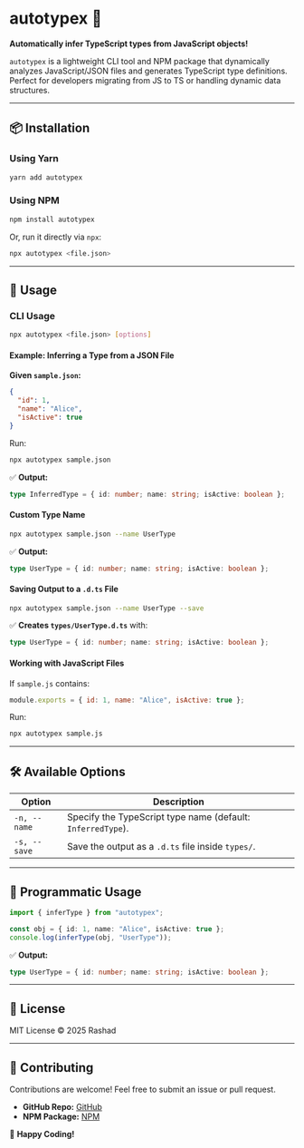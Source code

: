 # autotypex 🚀

**Automatically infer TypeScript types from JavaScript objects!**

`autotypex` is a lightweight CLI tool and NPM package that dynamically analyzes JavaScript/JSON files and generates TypeScript type definitions. Perfect for developers migrating from JS to TS or handling dynamic data structures.

---

## 📦 Installation

### **Using Yarn**  
```sh
yarn add autotypex
```

### **Using NPM**  
```sh
npm install autotypex
```

Or, run it directly via `npx`:
```sh
npx autotypex <file.json>
```

---

## 🚀 Usage

### **CLI Usage**

```sh
npx autotypex <file.json> [options]
```

#### **Example: Inferring a Type from a JSON File**

**Given `sample.json`:**
```json
{
  "id": 1,
  "name": "Alice",
  "isActive": true
}
```
Run:
```sh
npx autotypex sample.json
```
✅ **Output:**  
```ts
type InferredType = { id: number; name: string; isActive: boolean };
```

#### **Custom Type Name**  
```sh
npx autotypex sample.json --name UserType
```
✅ **Output:**  
```ts
type UserType = { id: number; name: string; isActive: boolean };
```

#### **Saving Output to a `.d.ts` File**  
```sh
npx autotypex sample.json --name UserType --save
```
✅ **Creates `types/UserType.d.ts`** with:  
```ts
type UserType = { id: number; name: string; isActive: boolean };
```

#### **Working with JavaScript Files**  
If `sample.js` contains:  
```js
module.exports = { id: 1, name: "Alice", isActive: true };
```
Run:
```sh
npx autotypex sample.js
```

---

## 🛠 Available Options

| Option       | Description                                                 |
| ------------ | ----------------------------------------------------------- |
| `-n, --name` | Specify the TypeScript type name (default: `InferredType`). |
| `-s, --save` | Save the output as a `.d.ts` file inside `types/`.          |

---

## 📌 Programmatic Usage

```ts
import { inferType } from "autotypex";

const obj = { id: 1, name: "Alice", isActive: true };
console.log(inferType(obj, "UserType"));
```

✅ **Output:**
```ts
type UserType = { id: number; name: string; isActive: boolean };
```

---

## 📜 License

MIT License © 2025 Rashad

---

## 🌟 Contributing

Contributions are welcome! Feel free to submit an issue or pull request.

- **GitHub Repo:** [GitHub](https://github.com/rashadataf/autotypex.git)
- **NPM Package:** [NPM](https://www.npmjs.com/package/autotypex)

🚀 **Happy Coding!**